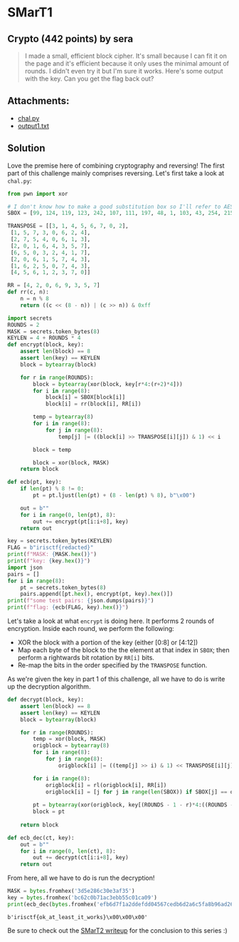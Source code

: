 # SMarT1
## Crypto (442 points) by sera

> I made a small, efficient block cipher. It's small because I can fit it on the page and it's efficient because it only uses the minimal amount of rounds. I didn't even try it but I'm sure it works. Here's some output with the key. Can you get the flag back out?

## Attachments:

- [chal.py](assets/smart/chal.py)
- [output1.txt](assets/smart/output1.txt)

## Solution

Love the premise here of combining cryptography and reversing! The first part of this challenge mainly comprises reversing. Let's first take a look at `chal.py`:

```python
from pwn import xor

# I don't know how to make a good substitution box so I'll refer to AES. This way I'm not actually rolling my own crypto
SBOX = [99, 124, 119, 123, 242, 107, 111, 197, 48, 1, 103, 43, 254, 215, 171, 118, 202, 130, 201, 125, 250, 89, 71, 240, 173, 212, 162, 175, 156, 164, 114, 192, 183, 253, 147, 38, 54, 63, 247, 204, 52, 165, 229, 241, 113, 216, 49, 21, 4, 199, 35, 195, 24, 150, 5, 154, 7, 18, 128, 226, 235, 39, 178, 117, 9, 131, 44, 26, 27, 110, 90, 160, 82, 59, 214, 179, 41, 227, 47, 132, 83, 209, 0, 237, 32, 252, 177, 91, 106, 203, 190, 57, 74, 76, 88, 207, 208, 239, 170, 251, 67, 77, 51, 133, 69, 249, 2, 127, 80, 60, 159, 168, 81, 163, 64, 143, 146, 157, 56, 245, 188, 182, 218, 33, 16, 255, 243, 210, 205, 12, 19, 236, 95, 151, 68, 23, 196, 167, 126, 61, 100, 93, 25, 115, 96, 129, 79, 220, 34, 42, 144, 136, 70, 238, 184, 20, 222, 94, 11, 219, 224, 50, 58, 10, 73, 6, 36, 92, 194, 211, 172, 98, 145, 149, 228, 121, 231, 200, 55, 109, 141, 213, 78, 169, 108, 86, 244, 234, 101, 122, 174, 8, 186, 120, 37, 46, 28, 166, 180, 198, 232, 221, 116, 31, 75, 189, 139, 138, 112, 62, 181, 102, 72, 3, 246, 14, 97, 53, 87, 185, 134, 193, 29, 158, 225, 248, 152, 17, 105, 217, 142, 148, 155, 30, 135, 233, 206, 85, 40, 223, 140, 161, 137, 13, 191, 230, 66, 104, 65, 153, 45, 15, 176, 84, 187, 22]

TRANSPOSE = [[3, 1, 4, 5, 6, 7, 0, 2],
 [1, 5, 7, 3, 0, 6, 2, 4],
 [2, 7, 5, 4, 0, 6, 1, 3],
 [2, 0, 1, 6, 4, 3, 5, 7],
 [6, 5, 0, 3, 2, 4, 1, 7],
 [2, 0, 6, 1, 5, 7, 4, 3],
 [1, 6, 2, 5, 0, 7, 4, 3],
 [4, 5, 6, 1, 2, 3, 7, 0]]

RR = [4, 2, 0, 6, 9, 3, 5, 7]
def rr(c, n):
    n = n % 8
    return ((c << (8 - n)) | (c >> n)) & 0xff

import secrets
ROUNDS = 2
MASK = secrets.token_bytes(8)
KEYLEN = 4 + ROUNDS * 4
def encrypt(block, key):
    assert len(block) == 8
    assert len(key) == KEYLEN
    block = bytearray(block)

    for r in range(ROUNDS):
        block = bytearray(xor(block, key[r*4:(r+2)*4]))
        for i in range(8):
            block[i] = SBOX[block[i]]
            block[i] = rr(block[i], RR[i])

        temp = bytearray(8)
        for i in range(8):
            for j in range(8):
                temp[j] |= ((block[i] >> TRANSPOSE[i][j]) & 1) << i

        block = temp

        block = xor(block, MASK)
    return block

def ecb(pt, key):
    if len(pt) % 8 != 0:
        pt = pt.ljust(len(pt) + (8 - len(pt) % 8), b"\x00")

    out = b""
    for i in range(0, len(pt), 8):
        out += encrypt(pt[i:i+8], key)
    return out

key = secrets.token_bytes(KEYLEN)
FLAG = b"irisctf{redacted}"
print(f"MASK: {MASK.hex()}")
print(f"key: {key.hex()}")
import json
pairs = []
for i in range(8):
    pt = secrets.token_bytes(8)
    pairs.append([pt.hex(), encrypt(pt, key).hex()])
print(f"some test pairs: {json.dumps(pairs)}")
print(f"flag: {ecb(FLAG, key).hex()}")
```

Let's take a look at what `encrypt` is doing here. It performs 2 rounds of encryption. Inside each round, we perform the following:

- XOR the block with a portion of the key (either [0:8] or [4:12])
- Map each byte of the block to the the element at that index in `SBOX`; then perform a rightwards bit rotation by `RR[i]` bits.
- Re-map the bits in the order specified by the `TRANSPOSE` function.

As we're given the key in part 1 of this challenge, all we have to do is write up the decryption algorithm.

```python
def decrypt(block, key):
    assert len(block) == 8
    assert len(key) == KEYLEN
    block = bytearray(block)

    for r in range(ROUNDS):
        temp = xor(block, MASK)
        origblock = bytearray(8)
        for i in range(8):
            for j in range(8):
                origblock[i] |= ((temp[j] >> i) & 1) << TRANSPOSE[i][j]

        for i in range(8):
            origblock[i] = rl(origblock[i], RR[i])
            origblock[i] = [j for j in range(len(SBOX)) if SBOX[j] == origblock[i]][0]
        
        pt = bytearray(xor(origblock, key[(ROUNDS - 1 - r)*4:((ROUNDS - 1 - r)+2)*4]))
        block = pt
    
    return block

def ecb_dec(ct, key):
    out = b""
    for i in range(0, len(ct), 8):
        out += decrypt(ct[i:i+8], key)
    return out
```

From here, all we have to do is run the decryption!

```python
MASK = bytes.fromhex('3d5e286c30e3af35')
key = bytes.fromhex('bc62c0b71ac3ebb55c01ca09')
print(ecb_dec(bytes.fromhex('efb6d7f1a2ddefdd04567cedb6d2a6c5fa8b96ad26f92fb1b0b55ad6a13838c6'), key))
```

`b'irisctf{ok_at_least_it_works}\x00\x00\x00'`

Be sure to check out the [SMarT2 writeup](./smart2.md) for the conclusion to this series :)
